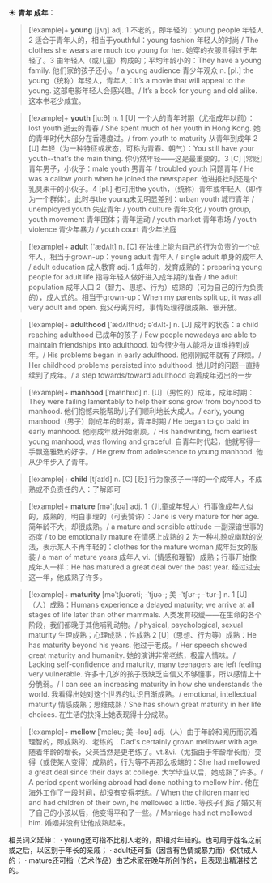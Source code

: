 ☀ <span class="category">**青年 成年：**</span>
>[!example]+ <span class="vocabulary">**young**</span> [jʌŋ] 
> <span class="definition">adj. 1 不老的，即年轻的：</span>young people 年轻人 <span class="definition">2 适合于青年人的，相当于youthful：</span>young fashion 年轻人的时尚 / The clothes she wears are much too young for her. 她穿的衣服显得过于年轻了。<span class="definition">3 由年轻人（或儿童）构成的；平均年龄小的：</span>They have a young family. 他们家的孩子还小。/ a young audience 青少年观众 <span class="definition">n. [pl.] the young（统称）年轻人，青年人：</span>It’s a movie that will appeal to the young. 这部电影年轻人会感兴趣。/ It’s a book for young and old alike. 这本书老少咸宜。

>[!example]+ <span class="vocabulary">**youth**</span> [ju:θ] 
> <span class="definition">n. 1 [U] 一个人的青年时期（尤指成年以前）：</span>lost youth 逝去的青春 / She spent much of her youth in Hong Kong. 她的青年时代大部分在香港度过。/ from youth to maturity 从青年到成年 <span class="definition">2 [U] 年轻（为一种特征或状态，可称为青春、朝气）：</span>You still have your youth--that’s the main thing. 你仍然年轻——这是最重要的。<span class="definition">3 [C] [常贬] 青年男子，小伙子：</span>male youth 男青年 / troubled youth 问题青年 / He was a callow youth when he joined the newspaper. 他进报社时还是个乳臭未干的小伙子。<span class="definition">4 [pl.] 也可用the youth，（统称）青年或年轻人（即作为一个群体）。此时与the young未见明显差别：</span>urban youth 城市青年 / unemployed youth 失业青年 / youth culture 青年文化 / youth group, youth movement 青年团体；青年运动 / youth market 青年市场 / youth violence 青少年暴力 / youth court 青少年法庭

>[!example]+ <span class="vocabulary">**adult**</span> ['ædʌlt] 
> <span class="definition">n. [C] 在法律上能为自己的行为负责的一个成年人，相当于grown-up：</span>young adult 青年人 / single adult 单身的成年人 / adult education 成人教育 <span class="definition">adj. 1 成年的，发育成熟的：</span>preparing young people for adult life 指导年轻人做好进入成年期的准备 / the adult population 成年人口 <span class="definition">2（智力、思想、行为）成熟的（可为自己的行为负责的），成人式的。相当于grown-up：</span>When my parents split up, it was all very adult and open. 我父母离异时，事情处理得很成熟、很开放。
           
>[!example]+ <span class="vocabulary">**adulthood**</span> [ˈædʌlthʊd; əˈdʌlt-]
> <span class="definition">n. [U] 成年的状态：</span>a child reaching adulthood 已成年的孩子 / Few people nowadays are able to maintain friendships into adulthood. 如今很少有人能将友谊维持到成年。/ His problems began in early adulthood. 他刚刚成年就有了麻烦。/ Her childhood problems persisted into adulthood. 她儿时的问题一直持续到了成年。/ a step towards/toward adulthood 向着成年迈出的一步
           
>[!example]+ <span class="vocabulary">**manhood**</span> [ˈmænhʊd]
> <span class="definition">n. [U]（男性的）成年，成年时期：</span>They were failing lamentably to help their sons grow from boyhood to manhood. 他们抱憾未能帮助儿子们顺利地长大成人。/ early, young manhood（男子）刚成年的时期，青年时期 / He began to go bald in early manhood. 他刚成年就开始谢顶。/ His handwriting, from earliest young manhood, was flowing and graceful. 自青年时代起，他就写得一手飘逸雅致的好字。/ He grew from adolescence to young manhood. 他从少年步入了青年。

>[!example]+ <span class="vocabulary">**child**</span> [tʃaɪld] 
> <span class="definition">n. [C] [贬] 行为像孩子一样的一个成年人，不成熟或不负责任的人：</span>了解即可

>[!example]+ <span class="vocabulary">**mature**</span> [mə'tʃʊə] 
> <span class="definition">adj. 1（儿童或年轻人）行事像成年人似的，成熟的，明白事理的（可表赞许）：</span>Jane is very mature for her age. 简年龄不大，却很成熟。/ a mature and sensible attitude 一副深谙世事的态度 / to be emotionally mature 在情感上成熟的 <span class="definition">2 为一种礼貌或幽默的说法，表示某人不再年轻的：</span>clothes for the mature woman 成年妇女的服装 / a man of mature years 成年人 <span class="definition">vi.（情感和理智）成熟；行事开始像成年人一样：</span>He has matured a great deal over the past year. 经过过去这一年，他成熟了许多。
                      
>[!example]+ <span class="vocabulary">**maturity**</span> [məˈtʃʊərəti; -ˈtjʊə-; 美 -ˈtʃʊr-; -ˈtʊr-]
> <span class="definition">n. 1 [U]（人）成熟：</span>Humans experience a delayed maturity; we arrive at all stages of life later than other mammals. 人类发育较缓——在生命的各个阶段，我们都晚于其他哺乳动物。/ physical, psychological, sexual maturity 生理成熟；心理成熟；性成熟 <span class="definition">2 [U]（思想、行为等）成熟：</span>He has maturity beyond his years. 他过于老成。/ Her speech showed great maturity and humanity. 她的演讲非常老练，极富人情味。/ Lacking self-confidence and maturity, many teenagers are left feeling very vulnerable. 许多十几岁的孩子既缺乏自信又不够懂事，所以感情上十分脆弱。/ I can see an increasing maturity in how she understands the world. 我看得出她对这个世界的认识日渐成熟。/ emotional, intellectual maturity 情感成熟；思维成熟 / She has shown great maturity in her life choices. 在生活的抉择上她表现得十分成熟。

>[!example]+ <span class="vocabulary">**mellow**</span> [ˈmeləʊ; 美 -loʊ]
> <span class="definition">adj.（人）由于年龄和阅历而沉着理智的，即成熟的、老练的：</span>Dad's certainly grown mellower with age. 随着年龄的增长，父亲当然是更老练了。<span class="definition">vt.&vi.（尤指由于年龄增长而）变得（或使某人变得）成熟的，行为等不再那么极端的：</span>She had mellowed a great deal since their days at college. 大学毕业以后，她成熟了许多。/ A period spent working abroad had done nothing to mellow him. 他在海外工作了一段时间，却没有变得老练。/ When the children married and had children of their own, he mellowed a little. 等孩子们结了婚又有了自己的小孩以后，他变得平和了一些。/ Marriage had not mellowed him. 婚姻并没有让他成熟起来。

相关词义延伸：
· young还可指不比别人老的，即相对年轻的。也可用于姓名之前或之后，以区别于年长的亲戚；
· adult还可指（因含有色情或暴力而）仅供成人的；
· mature还可指（艺术作品）由艺术家在晚年所创作的，且表现出精湛技艺的。

